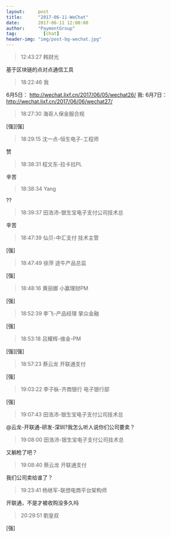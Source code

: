 ```yaml
---
layout:     post 
title:      "2017-06-11-WeChat"
date:       2017-06-11 12:00:00
author:     "PaymentGroup"
tag:		  [chat]
header-img: "img/post-bg-wechat.jpg"
---
```

> 12:43:27  韩财光  
   
基于区块链的点对点通信工具  
   
> 18:22:46  我  
   
6月5日： http://wechat.lixf.cn/2017/06/05/wechat26/ 我: 6月7日： http://wechat.lixf.cn/2017/06/06/wechat27/  
   
> 18:27:30  海哥人保金服合规  
   
[强][强]  
   
> 18:29:15  沈一点-恒生电子-工程师  
   
赞  
   
> 18:38:31  程文东-拉卡拉PL  
   
辛苦  
   
> 18:38:34  Yang  
   
??  
   
> 18:39:37  田浩沛-银生宝电子支付公司技术总  
   
辛苦  
   
> 18:47:39  仙贝-中汇支付 技术主管  
   
[强]  
   
> 18:47:49  徐萍 途牛产品总监  
   
[强]  
   
> 18:48:16  黄丽娜 小赢理财PM  
   
[强]  
   
> 18:52:39  李飞-产品经理 掌众金融  
   
[强]  
   
> 18:53:18  吕耀辉-维金-PM  
   
[强][强]  
   
> 18:57:23  蔡云龙 开联通支付  
   
[强]  
   
> 19:03:22  李子枞-齐商银行 电子银行部   
   
[强]  
   
> 19:07:43  田浩沛-银生宝电子支付公司技术总  
   
@云龙-开联通-研发-深圳?我怎么听人说你们公司要卖？  
   
> 19:08:00  田浩沛-银生宝电子支付公司技术总  
   
又躺枪了吧？  
   
> 19:08:40  蔡云龙 开联通支付  
   
我们公司卖给谁了？  
   
> 19:23:41  杨继军-联想电商平台架构师  
   
开联通，不是才被收购没多久吗  
   
> 20:29:51  劉皇叔  
   
[强]  
   

